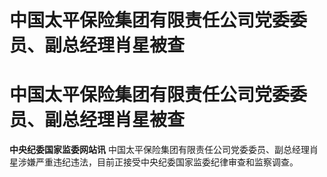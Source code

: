 # 中国太平保险集团有限责任公司党委委员、副总经理肖星被查

# 中国太平保险集团有限责任公司党委委员、副总经理肖星被查

**中央纪委国家监委网站讯** 中国太平保险集团有限责任公司党委委员、副总经理肖星涉嫌严重违纪违法，目前正接受中央纪委国家监委纪律审查和监察调查。

